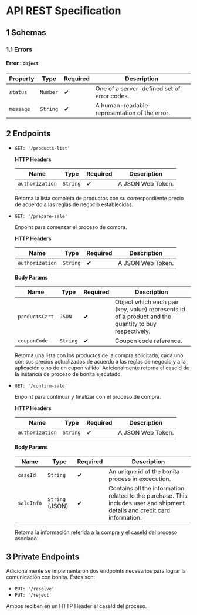 # API REST Specification

## 1 Schemas

### 1.1 Errors

#### Error : `Object`

| Property  | Type     | Required | Description                                   |
| --------- | -------- | -------- | --------------------------------------------- |
| `status`  | `Number` | ✔        | One of a server-defined set of error codes.   |
| `message` | `String` | ✔        | A human-readable representation of the error. |

## 2 Endpoints

- `GET: '/products-list'`

  **HTTP Headers**

  | Name            | Type     | Required | Description       |
  | --------------- | -------- | -------- | ----------------- |
  | `authorization` | `String` | ✔        | A JSON Web Token. |

  Retorna la lista completa de productos con su correspondiente precio de acuerdo a las reglas de negocio establecidas.

* `GET: '/prepare-sale'`

  Enpoint para comenzar el proceso de compra.

  **HTTP Headers**

  | Name            | Type     | Required | Description       |
  | --------------- | -------- | -------- | ----------------- |
  | `authorization` | `String` | ✔        | A JSON Web Token. |

  **Body Params**

  | Name           | Type     | Required | Description                                                                                          |
  | -------------- | -------- | -------- | ---------------------------------------------------------------------------------------------------- |
  | `productsCart` | `JSON`   | ✔        | Object which each pair (key, value) represents id of a product and the quantity to buy respectively. |
  | `couponCode`   | `String` | ✔        | Coupon code reference.                                                                               |

  Retorna una lista con los productos de la compra solicitada, cada uno con sus precios actualizados de acuerdo a las reglas de negocio y a la aplicación o no de un cupon válido. Adicionalmente retorna el caseId de la instancia de proceso de bonita ejecutado.

* `GET: '/confirm-sale'`

  Enpoint para continuar y finalizar con el proceso de compra.

  **HTTP Headers**

  | Name            | Type     | Required | Description       |
  | --------------- | -------- | -------- | ----------------- |
  | `authorization` | `String` | ✔        | A JSON Web Token. |

  **Body Params**

  | Name       | Type            | Required | Description                                                                                                                |
  | ---------- | --------------- | -------- | -------------------------------------------------------------------------------------------------------------------------- |
  | `caseId`   | `String`        | ✔        | An unique id of the bonita process in excecution.                                                                          |
  | `saleInfo` | `String` (JSON) | ✔        | Contains all the information related to the purchase. This includes user and shipment details and credit card information. |

  Retorna la información referida a la compra y el caseId del proceso asociado.

## 3 Private Endpoints

Adicionalmente se implementaron dos endpoints necesarios para lograr la comunicación con bonita. Estos son:

- `PUT: '/resolve'`
- `PUT: '/reject'`

Ambos reciben en un HTTP Header el caseId del proceso.
